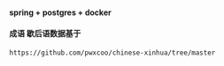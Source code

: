 

#### spring + postgres + docker



#### 成语 歇后语数据基于
    https://github.com/pwxcoo/chinese-xinhua/tree/master

